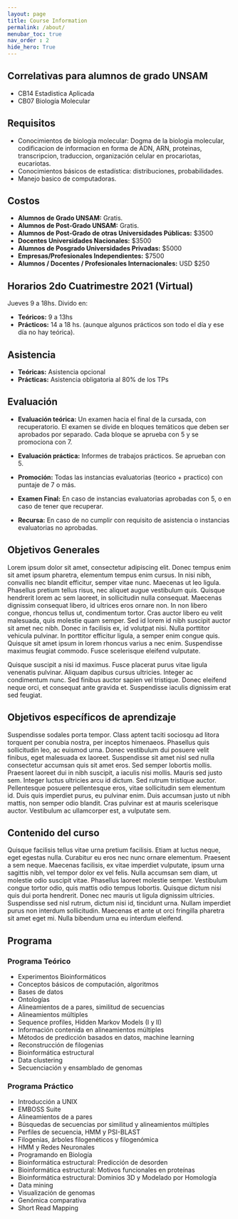 ```yaml
---
layout: page
title: Course Information
permalink: /about/
menubar_toc: true
nav_order : 2
hide_hero: True
---
```


## Correlativas para alumnos de grado UNSAM

* CB14 Estadistica Aplicada
* CB07 Biología Molecular

## Requisitos

* Conocimientos de biología molecular: Dogma de la biologia molecular, codificacion de informacion en forma de ADN, ARN, proteinas, transcripcion, traduccion, organización celular en procariotas, eucariotas.
* Conocimientos básicos de estadística: distribuciones, probabilidades.
* Manejo basico de computadoras. 

## Costos

* **Alumnos de Grado UNSAM:** Gratis.
* **Alumnos de Post-Grado UNSAM:** Gratis.
* **Alumnos de Post-Grado de otras Universidades Públicas:** $3500
* **Docentes Universidades Nacionales:** $3500
* **Alumnos de Posgrado Universidades Privadas:** $5000
* **Empresas/Profesionales Independientes:** $7500
* **Alumnos / Docentes / Profesionales Internacionales:** USD $250

## Horarios 2do Cuatrimestre 2021 (Virtual)

Jueves 9 a 18hs. Divido en:
* **Teóricos:** 9 a 13hs
* **Prácticos:** 14 a 18 hs. (aunque algunos prácticos son todo el día y ese día no hay teórica).

## Asistencia

* **Teóricas:** Asistencia opcional
* **Prácticas:** Asistencia obligatoria al 80% de los TPs

## Evaluación

* **Evaluación teórica:**
Un examen hacia el final de la cursada, con recuperatorio. El examen se divide en bloques temáticos que deben ser aprobados por separado. Cada bloque se aprueba con 5 y se promociona con 7. 

* **Evaluación práctica:**
Informes de trabajos prácticos. Se aprueban con 5.

* **Promoción:** 
Todas las instancias evaluatorias (teorico + practico) con puntaje de 7 o más.
* **Examen Final:** En caso de instancias evaluatorias aprobadas con 5, o en caso de tener que recuperar. 
* **Recursa:** En caso de no cumplir con requisito de asistencia o instancias evaluatorias no aprobadas.


## Objetivos Generales

Lorem ipsum dolor sit amet, consectetur adipiscing elit. Donec tempus enim sit amet ipsum pharetra, elementum tempus enim cursus. In nisi nibh, convallis nec blandit efficitur, semper vitae nunc. Maecenas ut leo ligula. Phasellus pretium tellus risus, nec aliquet augue vestibulum quis. Quisque hendrerit lorem ac sem laoreet, in sollicitudin nulla consequat. Maecenas dignissim consequat libero, id ultrices eros ornare non. In non libero congue, rhoncus tellus ut, condimentum tortor. Cras auctor libero eu velit malesuada, quis molestie quam semper. Sed id lorem id nibh suscipit auctor sit amet nec nibh. Donec in facilisis ex, id volutpat nisi. Nulla porttitor vehicula pulvinar. In porttitor efficitur ligula, a semper enim congue quis. Quisque sit amet ipsum in lorem rhoncus varius a nec enim. Suspendisse maximus feugiat commodo. Fusce scelerisque eleifend vulputate.

Quisque suscipit a nisi id maximus. Fusce placerat purus vitae ligula venenatis pulvinar. Aliquam dapibus cursus ultricies. Integer ac condimentum nunc. Sed finibus auctor sapien vel tristique. Donec eleifend neque orci, et consequat ante gravida et. Suspendisse iaculis dignissim erat sed feugiat.

## Objetivos específicos de aprendizaje

Suspendisse sodales porta tempor. Class aptent taciti sociosqu ad litora torquent per conubia nostra, per inceptos himenaeos. Phasellus quis sollicitudin leo, ac euismod urna. Donec vestibulum dui posuere velit finibus, eget malesuada ex laoreet. Suspendisse sit amet nisl sed nulla consectetur accumsan quis sit amet eros. Sed semper lobortis mollis. Praesent laoreet dui in nibh suscipit, a iaculis nisi mollis. Mauris sed justo sem. Integer luctus ultricies arcu id dictum. Sed rutrum tristique auctor. Pellentesque posuere pellentesque eros, vitae sollicitudin sem elementum id. Duis quis imperdiet purus, eu pulvinar enim. Duis accumsan justo ut nibh mattis, non semper odio blandit. Cras pulvinar est at mauris scelerisque auctor. Vestibulum ac ullamcorper est, a vulputate sem.

## Contenido del curso

Quisque facilisis tellus vitae urna pretium facilisis. Etiam at luctus neque, eget egestas nulla. Curabitur eu eros nec nunc ornare elementum. Praesent a sem neque. Maecenas facilisis, ex vitae imperdiet vulputate, ipsum urna sagittis nibh, vel tempor dolor ex vel felis. Nulla accumsan sem diam, ut molestie odio suscipit vitae. Phasellus laoreet molestie semper. Vestibulum congue tortor odio, quis mattis odio tempus lobortis. Quisque dictum nisi quis dui porta hendrerit. Donec nec mauris ut ligula dignissim ultricies. Suspendisse sed nisl rutrum, dictum nisi id, tincidunt urna. Nullam imperdiet purus non interdum sollicitudin. Maecenas et ante ut orci fringilla pharetra sit amet eget mi. Nulla bibendum urna eu interdum eleifend.

## Programa

### Programa Teórico
* Experimentos Bioinformáticos
* Conceptos básicos de computación, algoritmos
* Bases de datos
* Ontologías
* Alineamientos de a pares, similitud de secuencias
* Alineamientos múltiples
* Sequence profiles, Hidden Markov Models (I y II)
* Información contenida en alineamientos múltiples
* Métodos de predicción basados en datos, machine learning
* Reconstrucción de filogenias
* Bioinformática estructural
* Data clustering
* Secuenciación y ensamblado de genomas

### Programa Práctico
* Introducción a UNIX
* EMBOSS Suite
* Alineamientos de a pares
* Búsquedas de secuencias por similitud y alineamientos múltiples
* Perfiles de secuencia, HMM y PSI-BLAST
* Filogenias, árboles filogenéticos y filogenómica
* HMM y Redes Neuronales
* Programando en Biología
* Bioinformática estructural: Predicción de desorden
* Bioinformática estructural: Motivos funcionales en proteínas
* Bioinformática estructural: Dominios 3D y Modelado por Homología
* Data mining
* Visualización de genomas
* Genómica comparativa
* Short Read Mapping

